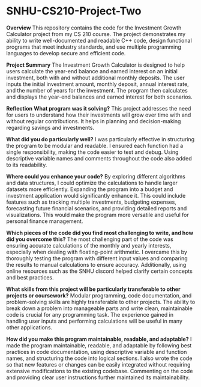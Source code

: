 # SNHU-CS210-Project-Two

**Overview**
This repository contains the code for the Investment Growth Calculator project from my CS 210 course. The project demonstrates my ability to write well-documented and readable C++ code, design functional programs that meet industry standards, and use multiple programming languages to develop secure and efficient code.

**Project Summary**
The Investment Growth Calculator is designed to help users calculate the year-end balance and earned interest on an initial investment, both with and without additional monthly deposits. The user inputs the initial investment amount, monthly deposit, annual interest rate, and the number of years for the investment. The program then calculates and displays the year-end balances and earned interest for both scenarios.

**Reflection**
**What program was it solving?**
    This project addresses the need for users to understand how their investments will grow over time with and without regular contributions. It helps in planning and decision-making regarding savings and investments.

**What did you do particularly well?**
I was particularly effective in structuring the program to be modular and readable. I ensured each function had a single responsibility, making the code easier to test and debug. Using descriptive variable names and comments throughout the code also added to its readability.

**Where could you enhance your code?**
By exploring different algorithms and data structures, I could optimize the calculations to handle larger datasets more efficiently. Expanding the program into a budget and investment application would significantly enhance it. This could include features such as tracking multiple investments, budgeting expenses, forecasting future financial scenarios, and providing detailed reports and visualizations. This would make the program more versatile and useful for personal finance management.

**Which pieces of the code did you find most challenging to write, and how did you overcome this?**
The most challenging part of the code was ensuring accurate calculations of the monthly and yearly interests, especially when dealing with floating-point arithmetic. I overcame this by thoroughly testing the program with different input values and comparing the results to manual calculations to ensure accuracy. Additionally, using online resources such as the SNHU discord helped clarify certain concepts and best practices.

**What skills from this project will be particularly transferable to other projects or coursework?**
Modular programming, code documentation, and problem-solving skills are highly transferable to other projects. The ability to break down a problem into manageable parts and write clean, maintainable code is crucial for any programming task. The experience gained in handling user inputs and performing calculations will be useful in many other applications.

**How did you make this program maintainable, readable, and adaptable?**
I made the program maintainable, readable, and adaptable by following best practices in code documentation, using descriptive variable and function names, and structuring the code into logical sections. I also wrote the code so that new features or changes can be easily integrated without requiring extensive modifications to the existing codebase. Commenting on the code and providing clear user instructions further maintained its maintainability.
